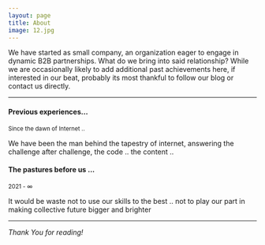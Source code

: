 ```yaml
---
layout: page
title: About
image: 12.jpg
---
```

We have started as small company, an organization eager to engage in dynamic B2B partnerships. What do we bring into said relationship? While we are occasionally likely to add additional past achievements here, if interested in our beat, probably its most thankful to follow our blog or contact us directly.

***

#### Previous experiences...
<small>Since the dawn of Internet ..</small>

We have been the man behind the tapestry of internet, answering the challenge after challenge, the code .. the content ..

#### The pastures before us ...
<small>2021 - ∞ </small>

It would be waste not to use our skills to the best .. not to play our part in making collective future bigger and brighter




***

*Thank You for reading!*

